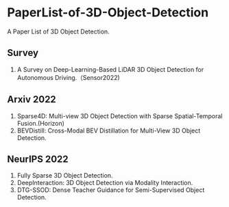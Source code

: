 # PaperList-of-3D-Object-Detection
A Paper List of 3D Object Detection.

## Survey
1. A Survey on Deep-Learning-Based LiDAR 3D Object Detection for Autonomous Driving.（Sensor2022)

## Arxiv 2022

1. Sparse4D: Multi-view 3D Object Detection with Sparse Spatial-Temporal Fusion.(Horizon)
2. BEVDistill: Cross-Modal BEV Distillation for Multi-View 3D Object Detection.




## NeurIPS 2022
1. Fully Sparse 3D Object Detection.
2. DeepInteraction: 3D Object Detection via Modality Interaction.
3. DTG-SSOD: Dense Teacher Guidance for Semi-Supervised Object Detection.
